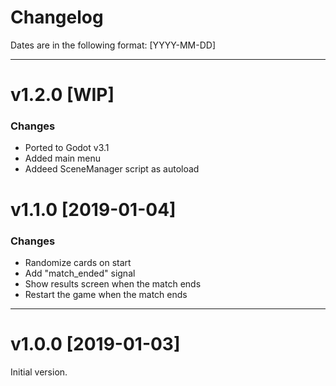 # Changelog

Dates are in the following format: [YYYY-MM-DD]

---

# v1.2.0 [WIP]

### Changes

- Ported to Godot v3.1
- Added main menu
- Addeed SceneManager script as autoload

# v1.1.0 [2019-01-04]

### Changes

- Randomize cards on start
- Add "match_ended" signal
- Show results screen when the match ends
- Restart the game when the match ends

---

# v1.0.0 [2019-01-03]

Initial version.